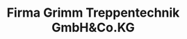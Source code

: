 ---
title: "Firma Grimm Treppentechnik GmbH&Co.KG"
url: /solingen/firma-grimm-treppentechnik-gmbhundco-kg/
shop: Allgemein
---